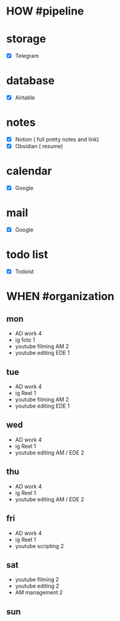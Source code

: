 # HOW #pipeline 

# storage
- [x] Telegram

# database
- [x] Airtable

# notes
- [x] Notion ( full pretty notes and link)
- [x] Obsidian ( resume)

# calendar
- [x] Google

# mail 
- [x] Google 

# todo list
- [x] Todoist


# WHEN #organization 

## mon
- AD work 4
- ig foto 1
- youtube filming AM 2
- youtube editing EDE 1


## tue

- AD work 4
- ig Reel 1
- youtube filming AM 2
- youtube editing EDE 1

## wed

- AD work 4 
- ig Reel 1
 - youtube editing AM / EDE 2

## thu

- AD work 4
-  ig Reel 1
 - youtube editing AM / EDE 2

## fri

- AD work 4 
- ig Reel 1
- youtube scripting 2

## sat

- youtube filming 2
- youtube editing 2
-  AM management 2 

## sun


